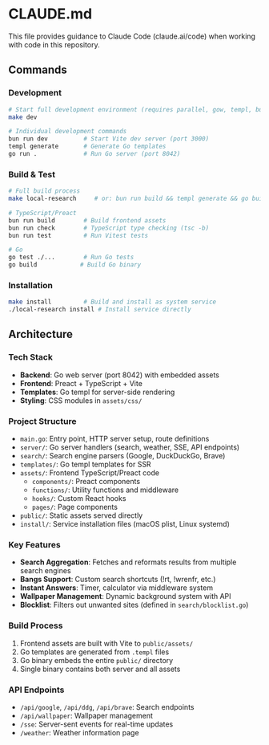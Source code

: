# CLAUDE.md

This file provides guidance to Claude Code (claude.ai/code) when working with code in this repository.

## Commands

### Development
```bash
# Start full development environment (requires parallel, gow, templ, bun)
make dev

# Individual development commands
bun run dev          # Start Vite dev server (port 3000)
templ generate       # Generate Go templates
go run .             # Run Go server (port 8042)
```

### Build & Test
```bash
# Full build process
make local-research     # or: bun run build && templ generate && go build

# TypeScript/Preact
bun run build        # Build frontend assets
bun run check        # TypeScript type checking (tsc -b)
bun run test         # Run Vitest tests

# Go
go test ./...        # Run Go tests
go build            # Build Go binary
```

### Installation
```bash
make install         # Build and install as system service
./local-research install # Install service directly
```

## Architecture

### Tech Stack
- **Backend**: Go web server (port 8042) with embedded assets
- **Frontend**: Preact + TypeScript + Vite
- **Templates**: Go templ for server-side rendering
- **Styling**: CSS modules in `assets/css/`

### Project Structure
- `main.go`: Entry point, HTTP server setup, route definitions
- `server/`: Go server handlers (search, weather, SSE, API endpoints)
- `search/`: Search engine parsers (Google, DuckDuckGo, Brave)
- `templates/`: Go templ templates for SSR
- `assets/`: Frontend TypeScript/Preact code
  - `components/`: Preact components
  - `functions/`: Utility functions and middleware
  - `hooks/`: Custom React hooks
  - `pages/`: Page components
- `public/`: Static assets served directly
- `install/`: Service installation files (macOS plist, Linux systemd)

### Key Features
- **Search Aggregation**: Fetches and reformats results from multiple search engines
- **Bangs Support**: Custom search shortcuts (!rt, !wrenfr, etc.)
- **Instant Answers**: Timer, calculator via middleware system
- **Wallpaper Management**: Dynamic background system with API
- **Blocklist**: Filters out unwanted sites (defined in `search/blocklist.go`)

### Build Process
1. Frontend assets are built with Vite to `public/assets/`
2. Go templates are generated from `.templ` files
3. Go binary embeds the entire `public/` directory
4. Single binary contains both server and all assets

### API Endpoints
- `/api/google`, `/api/ddg`, `/api/brave`: Search endpoints
- `/api/wallpaper`: Wallpaper management
- `/sse`: Server-sent events for real-time updates
- `/weather`: Weather information page